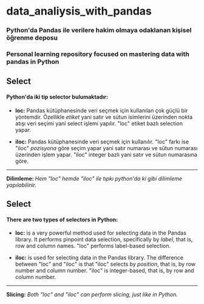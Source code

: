 # data_analiysis_with_pandas

### Python'da Pandas ile verilere hakim olmaya odaklanan kişisel öğrenme deposu
### Personal learning repository focused on mastering data with pandas in Python

## Select

#### Python'da iki tip selector bulumaktadır:

+ <b>loc:</b> Pandas kütüphanesinde veri seçmek için kullanılan çok güçlü bir yöntemdir. Özellikle <i>etiket</i> yani satır ve sütun isimlerini üzerinden nokta atışı veri seçimi yani select işlemi yapılır. "loc" etiket bazlı selection yapar.

+ <b>iloc:</b> Pandas kütüphanesinde veri seçmek için kullanılır. "loc" farkı ise "iloc" <i>pozisyona</i> göre seçim yapar yani satır numarası ve sütun numarası üzerinden işlem yapar. "iloc" integer bazlı yani satır ve sütun numarasına göre.

<hr>

<b>Dilimleme: </b> <i>Hem "loc" hemde "iloc" ile tıpkı python'da ki gibi dilimleme yapılabilinir.</i>


## Select

#### There are two types of selectors in Python:

+ <b>loc:</b> is a very powerful method used for selecting data in the Pandas library. It performs pinpoint data selection, specifically by <i>label</i>, that is, row and column names. "loc" performs label-based selection.

+ <b>iloc:</b> is used for selecting data in the Pandas library. The difference between "loc" and "iloc" is that "iloc" selects by <i>position</i>, that is, by row number and column number. "iloc" is integer-based, that is, by row and column number.

<hr>

<b>Slicing:</b> <i>Both "loc" and "iloc" can perform slicing, just like in Python.</i>
